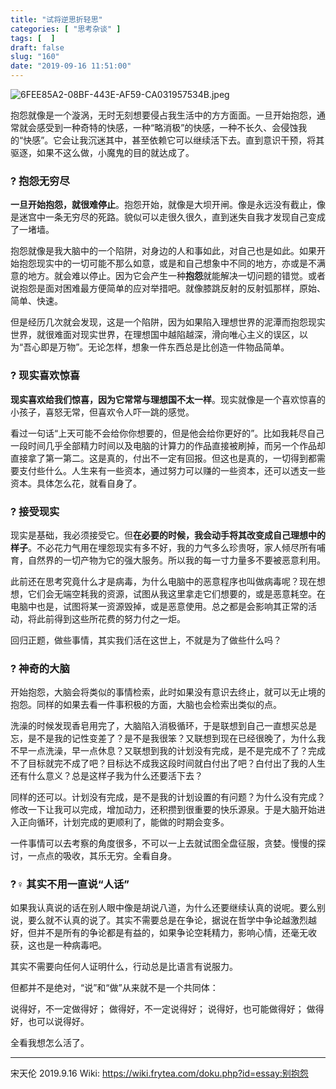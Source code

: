 ```yaml
---
title: "试将逆思折轻思"
categories: [ "思考杂谈" ]
tags: [  ]
draft: false
slug: "160"
date: "2019-09-16 11:51:00"
---
```


![6FEE85A2-08BF-443E-AF59-CA031957534B.jpeg](http://frytea-data.test.upcdn.net/6FEE85A2-08BF-443E-AF59-CA031957534B.jpeg#shadow)

抱怨就像是一个漩涡，无时无刻想要侵占我生活中的方方面面。一旦开始抱怨，通常就会感受到一种奇特的快感，一种“略消极”的快感，一种不长久、会侵蚀我的“快感”。它会让我沉迷其中，甚至依赖它可以继续活下去。直到意识干预，将其驱逐，如果不这么做，小魔鬼的目的就达成了。

###  ?️ 抱怨无穷尽 

**一旦开始抱怨，就很难停止**。抱怨开始，就像是大坝开闸。像是永远没有截止，像是迷宫中一条无穷尽的死路。貌似可以走很久很久，直到迷失自我才发现自己变成了一堵墙。

抱怨就像是我大脑中的一个陷阱，对身边的人和事如此，对自己也是如此。如果开始抱怨现实中的一切可能不那么如意，或是和自己想象中不同的地方，亦或是不满意的地方。就会难以停止。因为它会产生一种**抱怨**就能解决一切问题的错觉。或者说抱怨是面对困难最方便简单的应对举措吧。就像膝跳反射的反射弧那样，原始、简单、快速。

但是经历几次就会发现，这是一个陷阱，因为如果陷入理想世界的泥潭而抱怨现实世界，就很难面对现实世界，在理想国中越陷越深，滑向唯心主义的误区，以为“吾心即是万物”。无论怎样，想象一件东西总是比创造一件物品简单。

### ? 现实喜欢惊喜 

**现实喜欢给我们惊喜，因为它常常与理想国不太一样**。现实就像是一个喜欢惊喜的小孩子，喜怒无常，但喜欢令人吓一跳的感觉。

看过一句话“上天可能不会给你你想要的，但是他会给你更好的”。比如我耗尽自己一段时间几乎全部精力时间以及电脑的计算力的作品直接被刷掉，而另一个作品却直接拿了第一第二。这是真的，付出不一定有回报。但这也是真的，一切得到都需要支付些什么。人生来有一些资本，通过努力可以赚的一些资本，还可以透支一些资本。具体怎么花，就看自身了。

### ? 接受现实 

现实是基础，我必须接受它。但**在必要的时候，我会动手将其改变成自己理想中的样子**。不必花力气用在埋怨现实有多不好，我的力气多么珍贵呀，家人倾尽所有哺育，自然界的一切产物为它的强大服务。所以我的每一寸力量多不要被恶意利用。

此前还在思考究竟什么才是病毒，为什么电脑中的恶意程序也叫做病毒呢？现在想想，它们会无端空耗我的资源，试图从我这里拿走它们想要的，或是恶意耗空。在电脑中也是，试图将某一资源毁掉，或是恶意使用。总之都是会影响其正常的活动，将此前得到这些所花费的努力付之一炬。

回归正题，做些事情，其实我们活在这世上，不就是为了做些什么吗？

### ? 神奇的大脑 

开始抱怨，大脑会将类似的事情检索，此时如果没有意识去终止，就可以无止境的抱怨。同样的如果去看一件事积极的方面，大脑也会检索出类似的点。

洗澡的时候发现香皂用完了，大脑陷入消极循环，于是联想到自己一直想买总是忘，是不是我的记性变差了？是不是我很笨？又联想到现在已经很晚了，为什么我不早一点洗澡，早一点休息？又联想到我的计划没有完成，是不是完成不了？完成不了目标就完不成了吧？目标达不成我这段时间就白付出了吧？白付出了我的人生还有什么意义？总是这样子我为什么还要活下去？

同样的还可以。计划没有完成，是不是我的计划设置的有问题？为什么没有完成？修改一下让我可以完成，增加动力，还积攒到很重要的快乐源泉。于是大脑开始进入正向循环，计划完成的更顺利了，能做的时期会变多。

一件事情可以去考察的角度很多，不可以一上去就试图全盘征服，贪婪。慢慢的探讨，一点点的吸收，其乐无穷。全看自身。

### ?‍♀️ 其实不用一直说“人话” 

如果我认真说的话在别人眼中像是胡说八道，为什么还要继续认真的说呢。要么别说，要么就不认真的说了。其实不需要总是在争论，据说在哲学中争论越激烈越好，但并不是所有的争论都是有益的，如果争论空耗精力，影响心情，还毫无收获，这也是一种病毒吧。

其实不需要向任何人证明什么，行动总是比语言有说服力。

但都并不是绝对，“说”和“做”从来就不是一个共同体：

说得好，不一定做得好；
做得好，不一定说得好；
说得好，也可能做得好；
做得好，也可以说得好。

全看我想怎么活了。

---
宋天伦
2019.9.16
Wiki: <https://wiki.frytea.com/doku.php?id=essay:别抱怨>